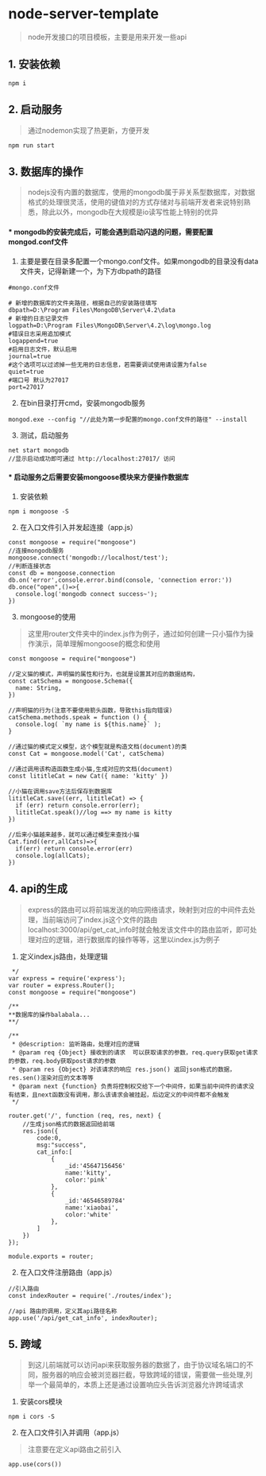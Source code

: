 <!--
 * @Date: 2020-07-29 15:50:45
 * @LastEditors: kjs
 * @LastEditTime: 2020-07-30 10:59:37
 * @FilePath: \server\README.md
--> 

# node-server-template

> node开发接口的项目模板，主要是用来开发一些api

## 1. 安装依赖

``` 
npm i 

```

## 2. 启动服务

> 通过nodemon实现了热更新，方便开发

``` 
npm run start

```

## 3. 数据库的操作

> nodejs没有内置的数据库，使用的mongodb属于非关系型数据库，对数据格式的处理很灵活，使用的键值对的方式存储对与前端开发者来说特别熟悉，除此以外，mongodb在大规模是io读写性能上特别的优异

#### * mongodb的安装完成后，可能会遇到启动闪退的问题，需要配置mongod.conf文件

1.  主要是要在目录多配置一个mongo.conf文件。如果mongodb的目录没有data文件夹，记得新建一个，为下方dbpath的路径

``` 
#mongo.conf文件

# 新增的数据库的文件夹路径，根据自己的安装路径填写
dbpath=D:\Program Files\MongoDB\Server\4.2\data
# 新增的日志记录文件
logpath=D:\Program Files\MongoDB\Server\4.2\log\mongo.log
#错误日志采用追加模式
logappend=true
#启用日志文件，默认启用
journal=true
#这个选项可以过滤掉一些无用的日志信息，若需要调试使用请设置为false
quiet=true
#端口号 默认为27017
port=27017

```

2.  在bin目录打开cmd，安装mongodb服务

``` 
mongod.exe --config "//此处为第一步配置的mongo.conf文件的路径" --install 

```

3. 测试，启动服务

``` 
net start mongodb
//显示启动成功即可通过 http://localhost:27017/ 访问
```

#### * 启动服务之后需要安装mongoose模块来方便操作数据库

1. 安装依赖

``` 
npm i mongoose -S

```

2. 在入口文件引入并发起连接（app.js）

``` 
const mongoose = require("mongoose")
//连接mongodb服务
mongoose.connect('mongodb://localhost/test');
//判断连接状态
const db = mongoose.connection
db.on('error',console.error.bind(console, 'connection error:'))
db.once("open",()=>{
  console.log('mongodb connect success~');
})

```

3. mongoose的使用

> 这里用router文件夹中的index.js作为例子，通过如何创建一只小猫作为操作演示，简单理解mongoose的概念和使用

``` 
const mongoose = require("mongoose")

//定义猫的模式，声明猫的属性和行为，也就是设置其对应的数据结构，
const catSchema = mongoose.Schema({
  name: String,
})

//声明猫的行为(注意不要使用箭头函数，导致this指向错误)
catSchema.methods.speak = function () {
  console.log( `my name is ${this.name}` );
}

//通过猫的模式定义模型，这个模型就是构造文档(document)的类
const Cat = mongoose.model('Cat', catSchema)

//通过调用该构造函数生成小猫,生成对应的文档(document)
const lititleCat = new Cat({ name: 'kitty' })

//小猫在调用save方法后保存到数据库
lititleCat.save((err, lititleCat) => {
  if (err) return console.error(err);
  lititleCat.speak()//log ==> my name is kitty
})

//后来小猫越来越多，就可以通过模型来查找小猫
Cat.find((err,allCats)=>{
  if(err) return console.error(err)
  console.log(allCats);
})

```

## 4. api的生成

> express的路由可以将前端发送的响应网络请求，映射到对应的中间件去处理，当前端访问了index.js这个文件的路由localhost:3000/api/get_cat_info时就会触发该文件中的路由监听，即可处理对应的逻辑，进行数据库的操作等等，这里以index.js为例子

1. 定义index.js路由，处理逻辑

``` 
 */
var express = require('express');
var router = express.Router();
const mongoose = require("mongoose")

/**
**数据库的操作balabala...
**/

/**
 * @description: 监听路由，处理对应的逻辑
 * @param req {Object} 接收到的请求  可以获取请求的参数，req.query获取get请求的参数，req.body获取post请求的参数
 * @param res {Object} 对该请求的响应 res.json() 返回json格式的数据，res.sen()渲染对应的文本等等
 * @param next {function} 负责将控制权交给下一个中间件，如果当前中间件的请求没有结束，且next函数没有调用，那么该请求会被挂起，后边定义的中间件都不会触发
 */

router.get('/', function (req, res, next) {
    //生成json格式的数据返回给前端
    res.json({
        code:0,
        msg:"success",
        cat_info:[
            {
                _id:'45647156456'
                name:'kitty',
                color:'pink'
            },
            {
                _id:'46546589784'
                name:'xiaobai',
                color:'white'
            },
        ]
    })
});

module.exports = router;

```

2. 在入口文件注册路由（app.js）

``` 
//引入路由
const indexRouter = require('./routes/index');

//api 路由的调用，定义其api路径名称
app.use('/api/get_cat_info', indexRouter);

```
## 5. 跨域
> 到这儿前端就可以访问api来获取服务器的数据了，由于协议域名端口的不同，服务器的响应会被浏览器拦截，导致跨域的错误，需要做一些处理,列举一个最简单的，本质上还是通过设置响应头告诉浏览器允许跨域请求
1. 安装cors模块
```
npm i cors -S

```

2. 在入口文件引入并调用（app.js）
>注意要在定义api路由之前引入
```
app.use(cors())

```
